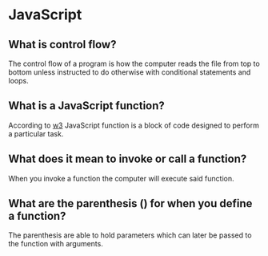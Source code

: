 # JavaScript

## What is control flow?

The control flow of a program is how the computer reads the file from top to bottom unless instructed to do otherwise with conditional statements and loops.

## What is a JavaScript function?

According to [w3](https://www.w3schools.com/js/js_functions.asp) JavaScript function is a block of code designed to perform a particular task.

## What does it mean to invoke or call a function?

When you invoke a function the computer will execute said function.

## What are the parenthesis () for when you define a function?

The parenthesis are able to hold parameters which can later be passed to the function with arguments.

